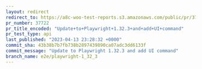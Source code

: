 ```yaml
---
layout: redirect
redirect_to: https://a8c-woo-test-reports.s3.amazonaws.com/public/pr/37722/api/index.html
pr_number: 37722
pr_title_encoded: "Update+to+Playwright+1.32.3+and+add+UI+command"
pr_test_type: api
last_published: "2023-04-13 23:28:32 +0000"
commit_sha: 43b38b7b7fb738b2897439890ca07adc3dd6133f
commit_message: "Update to Playwright 1.32.3 and add UI command"
branch_name: e2e/playwright-1_32_3
---
```

